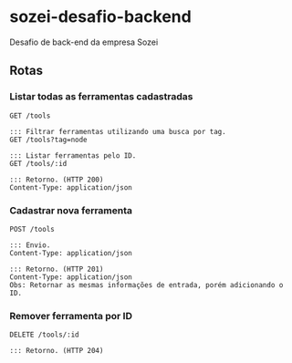 # sozei-desafio-backend
Desafio de back-end da empresa Sozei

## Rotas

### Listar todas as ferramentas cadastradas
```
GET /tools
```
```
::: Filtrar ferramentas utilizando uma busca por tag.
GET /tools?tag=node
```
```
::: Listar ferramentas pelo ID.
GET /tools/:id
```
```
::: Retorno. (HTTP 200)
Content-Type: application/json
```

### Cadastrar nova ferramenta
```
POST /tools
```
```
::: Envio.
Content-Type: application/json
```
```
::: Retorno. (HTTP 201)
Content-Type: application/json
Obs: Retornar as mesmas informações de entrada, porém adicionando o ID.
```

### Remover ferramenta por ID
```
DELETE /tools/:id
```
```
::: Retorno. (HTTP 204)
```
